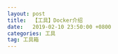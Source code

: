 ```yaml
---
layout: post
title:  【工具】Docker介绍
date:   2019-02-10 23:50:00 +0800
categories: 工具
tag: 工具箱
---
```



